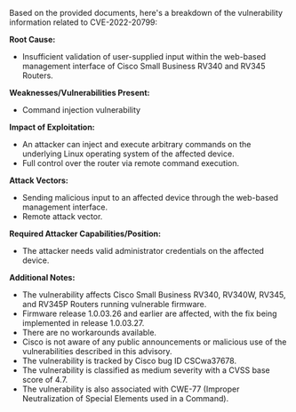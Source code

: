 Based on the provided documents, here's a breakdown of the vulnerability information related to CVE-2022-20799:

**Root Cause:**
- Insufficient validation of user-supplied input within the web-based management interface of Cisco Small Business RV340 and RV345 Routers.

**Weaknesses/Vulnerabilities Present:**
- Command injection vulnerability

**Impact of Exploitation:**
- An attacker can inject and execute arbitrary commands on the underlying Linux operating system of the affected device.
- Full control over the router via remote command execution.

**Attack Vectors:**
- Sending malicious input to an affected device through the web-based management interface.
- Remote attack vector.

**Required Attacker Capabilities/Position:**
- The attacker needs valid administrator credentials on the affected device.

**Additional Notes:**
- The vulnerability affects Cisco Small Business RV340, RV340W, RV345, and RV345P Routers running vulnerable firmware.
- Firmware release 1.0.03.26 and earlier are affected, with the fix being implemented in release 1.0.03.27.
- There are no workarounds available.
- Cisco is not aware of any public announcements or malicious use of the vulnerabilities described in this advisory.
- The vulnerability is tracked by Cisco bug ID CSCwa37678.
- The vulnerability is classified as medium severity with a CVSS base score of 4.7.
- The vulnerability is also associated with CWE-77 (Improper Neutralization of Special Elements used in a Command).
